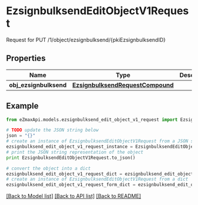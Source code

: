 # EzsignbulksendEditObjectV1Request

Request for PUT /1/object/ezsignbulksend/{pkiEzsignbulksendID}

## Properties

Name | Type | Description | Notes
------------ | ------------- | ------------- | -------------
**obj_ezsignbulksend** | [**EzsignbulksendRequestCompound**](EzsignbulksendRequestCompound.md) |  | 

## Example

```python
from eZmaxApi.models.ezsignbulksend_edit_object_v1_request import EzsignbulksendEditObjectV1Request

# TODO update the JSON string below
json = "{}"
# create an instance of EzsignbulksendEditObjectV1Request from a JSON string
ezsignbulksend_edit_object_v1_request_instance = EzsignbulksendEditObjectV1Request.from_json(json)
# print the JSON string representation of the object
print EzsignbulksendEditObjectV1Request.to_json()

# convert the object into a dict
ezsignbulksend_edit_object_v1_request_dict = ezsignbulksend_edit_object_v1_request_instance.to_dict()
# create an instance of EzsignbulksendEditObjectV1Request from a dict
ezsignbulksend_edit_object_v1_request_form_dict = ezsignbulksend_edit_object_v1_request.from_dict(ezsignbulksend_edit_object_v1_request_dict)
```
[[Back to Model list]](../README.md#documentation-for-models) [[Back to API list]](../README.md#documentation-for-api-endpoints) [[Back to README]](../README.md)



